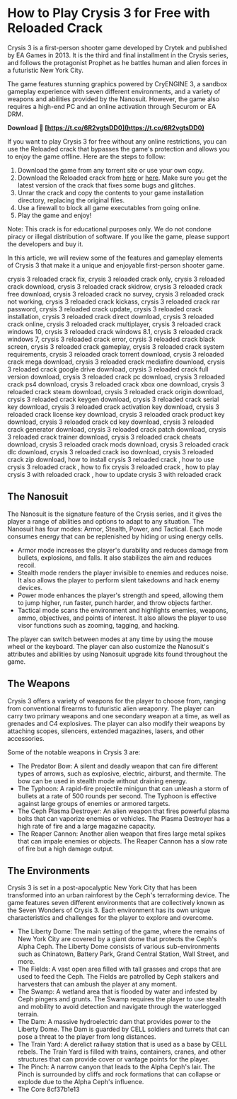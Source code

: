 # How to Play Crysis 3 for Free with Reloaded Crack
 
Crysis 3 is a first-person shooter game developed by Crytek and published by EA Games in 2013. It is the third and final installment in the Crysis series, and follows the protagonist Prophet as he battles human and alien forces in a futuristic New York City.
 
The game features stunning graphics powered by CryENGINE 3, a sandbox gameplay experience with seven different environments, and a variety of weapons and abilities provided by the Nanosuit. However, the game also requires a high-end PC and an online activation through Securom or EA DRM.
 
**Download 🔗 [https://t.co/6R2vgtsDD0](https://t.co/6R2vgtsDD0)**


 
If you want to play Crysis 3 for free without any online restrictions, you can use the Reloaded crack that bypasses the game's protection and allows you to enjoy the game offline. Here are the steps to follow:
 
1. Download the game from any torrent site or use your own copy.
2. Download the Reloaded crack from [here](https://megagames.com/fixes/crysis-3-v16-all-no-dvd-reloaded?noradio=1) or [here](https://megagames.com/fixes/crysis-3-v10-fix-2-internal-all-no-dvd-reloaded). Make sure you get the latest version of the crack that fixes some bugs and glitches.
3. Unrar the crack and copy the contents to your game installation directory, replacing the original files.
4. Use a firewall to block all game executables from going online.
5. Play the game and enjoy!

Note: This crack is for educational purposes only. We do not condone piracy or illegal distribution of software. If you like the game, please support the developers and buy it.
  
In this article, we will review some of the features and gameplay elements of Crysis 3 that make it a unique and enjoyable first-person shooter game.
 
crysis 3 reloaded crack fix,  crysis 3 reloaded crack only,  crysis 3 reloaded crack download,  crysis 3 reloaded crack skidrow,  crysis 3 reloaded crack free download,  crysis 3 reloaded crack no survey,  crysis 3 reloaded crack not working,  crysis 3 reloaded crack kickass,  crysis 3 reloaded crack rar password,  crysis 3 reloaded crack update,  crysis 3 reloaded crack installation,  crysis 3 reloaded crack direct download,  crysis 3 reloaded crack online,  crysis 3 reloaded crack multiplayer,  crysis 3 reloaded crack windows 10,  crysis 3 reloaded crack windows 8.1,  crysis 3 reloaded crack windows 7,  crysis 3 reloaded crack error,  crysis 3 reloaded crack black screen,  crysis 3 reloaded crack gameplay,  crysis 3 reloaded crack system requirements,  crysis 3 reloaded crack torrent download,  crysis 3 reloaded crack mega download,  crysis 3 reloaded crack mediafire download,  crysis 3 reloaded crack google drive download,  crysis 3 reloaded crack full version download,  crysis 3 reloaded crack pc download,  crysis 3 reloaded crack ps4 download,  crysis 3 reloaded crack xbox one download,  crysis 3 reloaded crack steam download,  crysis 3 reloaded crack origin download,  crysis 3 reloaded crack keygen download,  crysis 3 reloaded crack serial key download,  crysis 3 reloaded crack activation key download,  crysis 3 reloaded crack license key download,  crysis 3 reloaded crack product key download,  crysis 3 reloaded crack cd key download,  crysis 3 reloaded crack generator download,  crysis 3 reloaded crack patch download,  crysis 3 reloaded crack trainer download,  crysis 3 reloaded crack cheats download,  crysis 3 reloaded crack mods download,  crysis 3 reloaded crack dlc download,  crysis 3 reloaded crack iso download,  crysis 3 reloaded crack zip download,  how to install crysis 3 reloaded crack ,  how to use crysis 3 reloaded crack ,  how to fix crysis 3 reloaded crack ,  how to play crysis 3 with reloaded crack ,  how to update crysis 3 with reloaded crack
 
## The Nanosuit
 
The Nanosuit is the signature feature of the Crysis series, and it gives the player a range of abilities and options to adapt to any situation. The Nanosuit has four modes: Armor, Stealth, Power, and Tactical. Each mode consumes energy that can be replenished by hiding or using energy cells.

- Armor mode increases the player's durability and reduces damage from bullets, explosions, and falls. It also stabilizes the aim and reduces recoil.
- Stealth mode renders the player invisible to enemies and reduces noise. It also allows the player to perform silent takedowns and hack enemy devices.
- Power mode enhances the player's strength and speed, allowing them to jump higher, run faster, punch harder, and throw objects farther.
- Tactical mode scans the environment and highlights enemies, weapons, ammo, objectives, and points of interest. It also allows the player to use visor functions such as zooming, tagging, and hacking.

The player can switch between modes at any time by using the mouse wheel or the keyboard. The player can also customize the Nanosuit's attributes and abilities by using Nanosuit upgrade kits found throughout the game.
 
## The Weapons
 
Crysis 3 offers a variety of weapons for the player to choose from, ranging from conventional firearms to futuristic alien weaponry. The player can carry two primary weapons and one secondary weapon at a time, as well as grenades and C4 explosives. The player can also modify their weapons by attaching scopes, silencers, extended magazines, lasers, and other accessories.
 
Some of the notable weapons in Crysis 3 are:

- The Predator Bow: A silent and deadly weapon that can fire different types of arrows, such as explosive, electric, airburst, and thermite. The bow can be used in stealth mode without draining energy.
- The Typhoon: A rapid-fire projectile minigun that can unleash a storm of bullets at a rate of 500 rounds per second. The Typhoon is effective against large groups of enemies or armored targets.
- The Ceph Plasma Destroyer: An alien weapon that fires powerful plasma bolts that can vaporize enemies or vehicles. The Plasma Destroyer has a high rate of fire and a large magazine capacity.
- The Reaper Cannon: Another alien weapon that fires large metal spikes that can impale enemies or objects. The Reaper Cannon has a slow rate of fire but a high damage output.

## The Environments
 
Crysis 3 is set in a post-apocalyptic New York City that has been transformed into an urban rainforest by the Ceph's terraforming device. The game features seven different environments that are collectively known as the Seven Wonders of Crysis 3. Each environment has its own unique characteristics and challenges for the player to explore and overcome.

- The Liberty Dome: The main setting of the game, where the remains of New York City are covered by a giant dome that protects the Ceph's Alpha Ceph. The Liberty Dome consists of various sub-environments such as Chinatown, Battery Park, Grand Central Station, Wall Street, and more.
- The Fields: A vast open area filled with tall grasses and crops that are used to feed the Ceph. The Fields are patrolled by Ceph stalkers and harvesters that can ambush the player at any moment.
- The Swamp: A wetland area that is flooded by water and infested by Ceph pingers and grunts. The Swamp requires the player to use stealth and mobility to avoid detection and navigate through the waterlogged terrain.
- The Dam: A massive hydroelectric dam that provides power to the Liberty Dome. The Dam is guarded by CELL soldiers and turrets that can pose a threat to the player from long distances.
- The Train Yard: A derelict railway station that is used as a base by CELL rebels. The Train Yard is filled with trains, containers, cranes, and other structures that can provide cover or vantage points for the player.
- The Pinch: A narrow canyon that leads to the Alpha Ceph's lair. The Pinch is surrounded by cliffs and rock formations that can collapse or explode due to the Alpha Ceph's influence.
- The Core 8cf37b1e13


